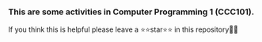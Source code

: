 ### This are some activities in Computer Programming 1 (CCC101).

If you think this is helpful please leave a ⭐⭐star⭐⭐ in this repository👨‍💻
